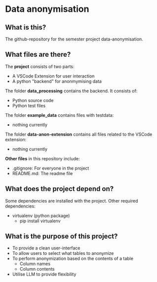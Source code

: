 # Data anonymisation

##  What is this?
The github-repository for the semester project data-anonymisation.

## What files are there?
The **project** consists of two parts:
+ A VSCode Extension for user interaction
+ A python "backend" for anonmymising data

The folder **data_processing** contains the backend. It consists of:
+ Python source code
+ Python test files

The folder **example_data** contains files with testdata:
+ nothing currently

The folder **data-anon-extension** contains all files related to the VSCode extension:
+ nothing currently

**Other files** in this repository include:
+ .gitignore: For everyone in the project
+ README.md: The readme file

## What does the project depend on?
Some dependencies are installed with the project.
Other required dependencies:
+ virtualenv (python package)
	+ pip install virtualenv

## What is the purpose of this project?
+ To provide a clean user-interface
+ To allow users to select what tables to anonymize
+ To perform anonymization based on the contents of a table
	+ Column names
	+ Column contents
+ Utilise LLM to provide flexibility

